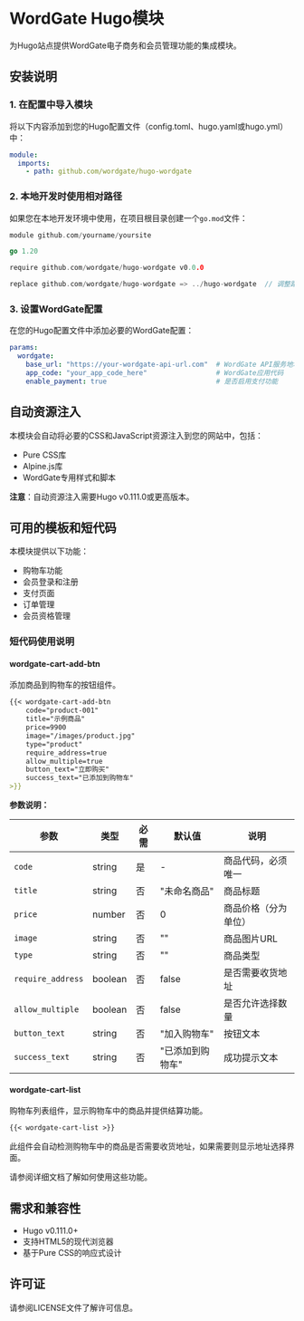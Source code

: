 # WordGate Hugo模块

为Hugo站点提供WordGate电子商务和会员管理功能的集成模块。

## 安装说明

### 1. 在配置中导入模块

将以下内容添加到您的Hugo配置文件（config.toml、hugo.yaml或hugo.yml）中：

```yaml
module:
  imports:
    - path: github.com/wordgate/hugo-wordgate
```

### 2. 本地开发时使用相对路径

如果您在本地开发环境中使用，在项目根目录创建一个`go.mod`文件：

```go
module github.com/yourname/yoursite

go 1.20

require github.com/wordgate/hugo-wordgate v0.0.0

replace github.com/wordgate/hugo-wordgate => ../hugo-wordgate  // 调整路径以匹配您的目录结构
```

### 3. 设置WordGate配置

在您的Hugo配置文件中添加必要的WordGate配置：

```yaml
params:
  wordgate:
    base_url: "https://your-wordgate-api-url.com"  # WordGate API服务地址
    app_code: "your_app_code_here"                 # WordGate应用代码
    enable_payment: true                           # 是否启用支付功能
```

## 自动资源注入

本模块会自动将必要的CSS和JavaScript资源注入到您的网站中，包括：

- Pure CSS库
- Alpine.js库
- WordGate专用样式和脚本

**注意**：自动资源注入需要Hugo v0.111.0或更高版本。

## 可用的模板和短代码

本模块提供以下功能：

- 购物车功能
- 会员登录和注册
- 支付页面
- 订单管理
- 会员资格管理

### 短代码使用说明

#### wordgate-cart-add-btn

添加商品到购物车的按钮组件。

```markdown
{{< wordgate-cart-add-btn 
    code="product-001" 
    title="示例商品" 
    price=9900 
    image="/images/product.jpg"
    type="product"
    require_address=true
    allow_multiple=true
    button_text="立即购买"
    success_text="已添加到购物车"
>}}
```

**参数说明：**

| 参数 | 类型 | 必需 | 默认值 | 说明 |
|------|------|------|--------|------|
| `code` | string | 是 | - | 商品代码，必须唯一 |
| `title` | string | 否 | "未命名商品" | 商品标题 |
| `price` | number | 否 | 0 | 商品价格（分为单位） |
| `image` | string | 否 | "" | 商品图片URL |
| `type` | string | 否 | "" | 商品类型 |
| `require_address` | boolean | 否 | false | 是否需要收货地址 |
| `allow_multiple` | boolean | 否 | false | 是否允许选择数量 |
| `button_text` | string | 否 | "加入购物车" | 按钮文本 |
| `success_text` | string | 否 | "已添加到购物车" | 成功提示文本 |

#### wordgate-cart-list

购物车列表组件，显示购物车中的商品并提供结算功能。

```markdown
{{< wordgate-cart-list >}}
```

此组件会自动检测购物车中的商品是否需要收货地址，如果需要则显示地址选择界面。

请参阅详细文档了解如何使用这些功能。

## 需求和兼容性

- Hugo v0.111.0+
- 支持HTML5的现代浏览器
- 基于Pure CSS的响应式设计

## 许可证

请参阅LICENSE文件了解许可信息。